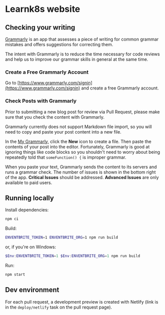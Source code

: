 # Learnk8s website

## Checking your writing

[Grammarly](https://www.grammarly.com/) is an app that assesses a piece of writing for common grammar mistakes and offers suggestions for correcting them.

The intent with Grammarly is to reduce the time necessary for code reviews and help us to improve our grammar skills in general at the same time.

### Create a Free Grammarly Account

Go to [https://www.grammarly.com/signin](https://www.grammarly.com/signin) and create a free Grammarly account.

### Check Posts with Grammarly

Prior to submitting a new blog post for review via Pull Request, please make sure that you check the content with Grammarly.

Grammarly currently does not support Markdown file import, so you will need to copy and paste your post content into a new file.

In the [My Grammarly](https://app.grammarly.com/), click the **New** icon to create a file. Then paste the contents of your post into the editor. Fortunately, Grammarly is good at ignoring things like code blocks so you shouldn't need to worry about being repeatedly told that `someFunction() {` is improper grammar.

When you paste your text, Grammarly sends the content to its servers and runs a grammar check. The number of issues is shown in the bottom right of the app. **Critical Issues** should be addressed. **Advanced Issues** are only available to paid users.

## Running locally

Install dependencies:

```bash
npm ci
```

Build:

```bash
ENVENTBRITE_TOKEN=1 ENVENTBRITE_ORG=1 npm run build
```

or, if you're on Windows:

```powershell
$Env:ENVENTBRITE_TOKEN=1 $Env:ENVENTBRITE_ORG=1 npm run build
```

Run:

```bash
npm start
```

## Dev environment

For each pull request, a development preview is created with Netlify (link is in the `deploy/netlify` task on the pull request page).
